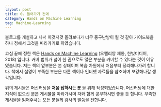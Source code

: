 ```yaml
---
layout: post
title: 0. 들어가기 전에
category: Hands on Machine Learning
tag: Machine-Learning
---
```


 

블로그를 개설하고 나서 이것저것 올려보다가 너무 중구난방이 될 것 같아 가이드북을 하나 정해서 그것을 따라가기로 하였습니다.

고심 끝에 정한 책은 [Hands on Machine Learning](http://www.yes24.com/Product/Goods/59878826) (오렐리앙 제롱, 한빛미디어, 2018) 입니다. 커버 범위가 넓어 한 권으로도 많은 부분을 커버할 수 있다는 것이 이유였습니다. 저는 책의 앞부분은 본 상태이며 복습 차원에서 처음부터 정리해나가려 합니다. 책에서 설명이 부족한 부분은 다른 책이나 인터넷 자료들을 참조하며 보강해나갈 생각입니다.

위의 게시물은 머신러닝을 __처음 접하시는 분__ 을 위해 작성되었습니다. 머신러닝에 대한 지식이 없으신 분은 게시물을 따라가시며 저와 함께 공부하시면 좋을 듯 합니다. 부족한 게시물을 읽어주시는 모든 분들께 감사의 말씀을 전합니다.